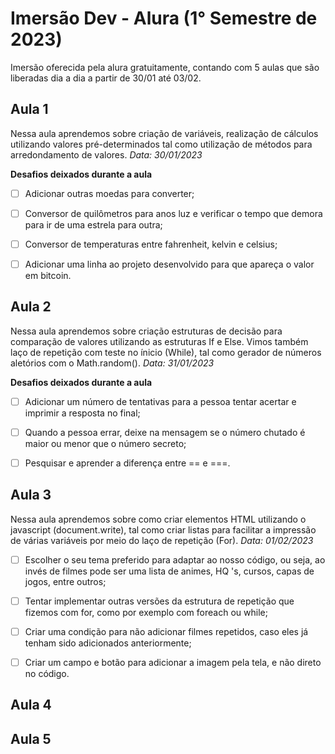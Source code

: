 # Imersão Dev - Alura (1° Semestre de 2023)
Imersão oferecida pela alura gratuitamente, contando com 5 aulas que são liberadas dia a dia a partir de 30/01 até 03/02.

## Aula 1
Nessa aula aprendemos sobre criação de variáveis, realização de cálculos utilizando valores pré-determinados tal como utilização de métodos para arredondamento de valores.
_Data: 30/01/2023_

__Desafios deixados durante a aula__

- [ ] Adicionar outras moedas para converter;

- [ ] Conversor de quilômetros para anos luz e verificar o tempo que demora para ir de uma estrela para outra;

- [ ] Conversor de temperaturas entre fahrenheit, kelvin e celsius;

- [ ] Adicionar uma linha ao projeto desenvolvido para que apareça o valor em bitcoin.

## Aula 2

Nessa aula aprendemos sobre criação estruturas de decisão para comparação de valores utilizando as estruturas If e Else. Vimos também laço de repetição com teste no ínicio (While), tal como gerador de números aletórios com o Math.random().
_Data: 31/01/2023_

__Desafios deixados durante a aula__

- [ ] Adicionar um número de tentativas para a pessoa tentar acertar e imprimir a resposta no final;

- [ ] Quando a pessoa errar, deixe na mensagem se o número chutado é maior ou menor que o número secreto;

- [ ] Pesquisar e aprender a diferença entre == e ===.

## Aula 3

Nessa aula aprendemos sobre como criar elementos HTML utilizando o javascript (document.write), tal como criar listas para facilitar a impressão de várias variáveis por meio do laço de repetição (For). _Data: 01/02/2023_

- [ ] Escolher o seu tema preferido para adaptar ao nosso código, ou seja, ao invés de filmes pode ser uma lista de animes, HQ 's, cursos, capas de jogos, entre outros;

- [ ] Tentar implementar outras versões da estrutura de repetição que fizemos com for, como por exemplo com foreach ou while;

- [ ] Criar uma condição para não adicionar filmes repetidos, caso eles já tenham sido adicionados anteriormente;

- [ ] Criar um campo e botão para adicionar a imagem pela tela, e não direto no código.

## Aula 4

## Aula 5
 
